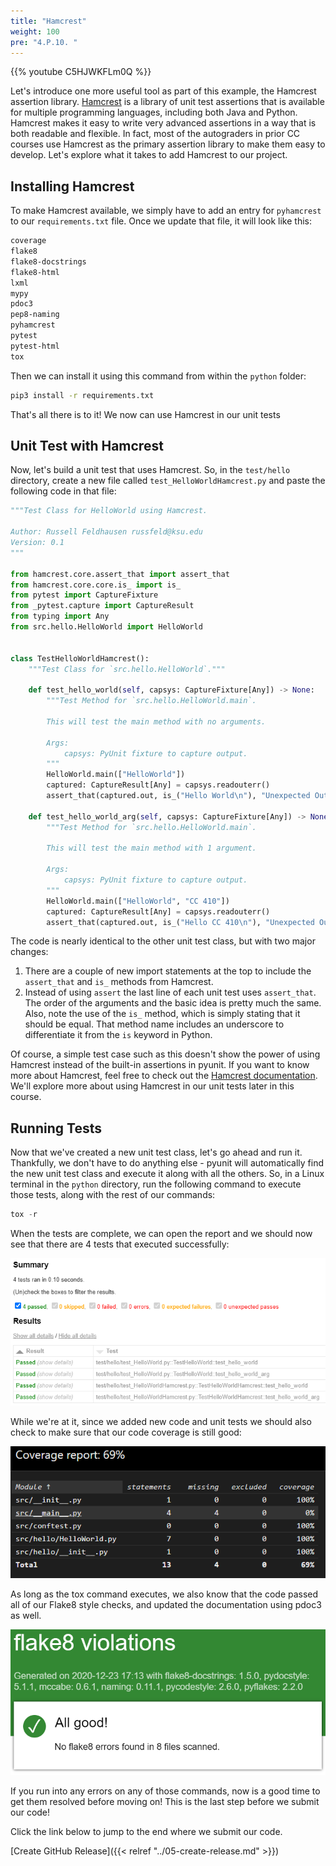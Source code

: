 ```yaml
---
title: "Hamcrest"
weight: 100
pre: "4.P.10. "
---
```


{{% youtube C5HJWKFLm0Q %}}

Let's introduce one more useful tool as part of this example, the Hamcrest assertion library. [Hamcrest](https://github.com/hamcrest/PyHamcrest) is a library of unit test assertions that is available for multiple programming languages, including both Java and Python. Hamcrest makes it easy to write very advanced assertions in a way that is both readable and flexible. In fact, most of the autograders in prior CC courses use Hamcrest as the primary assertion library to make them easy to develop. Let's explore what it takes to add Hamcrest to our project.

## Installing Hamcrest

To make Hamcrest available, we simply have to add an entry for `pyhamcrest` to our `requirements.txt` file. Once we update that file, it will look like this:

```tex
coverage
flake8
flake8-docstrings
flake8-html
lxml
mypy
pdoc3
pep8-naming
pyhamcrest
pytest
pytest-html
tox
```

Then we can install it using this command from within the `python` folder:

```bash
pip3 install -r requirements.txt
```

That's all there is to it! We now can use Hamcrest in our unit tests

## Unit Test with Hamcrest

Now, let's build a unit test that uses Hamcrest. So, in the `test/hello` directory, create a new file called `test_HelloWorldHamcrest.py` and paste the following code in that file:

```python
"""Test Class for HelloWorld using Hamcrest.

Author: Russell Feldhausen russfeld@ksu.edu
Version: 0.1
"""

from hamcrest.core.assert_that import assert_that
from hamcrest.core.core.is_ import is_
from pytest import CaptureFixture
from _pytest.capture import CaptureResult
from typing import Any
from src.hello.HelloWorld import HelloWorld


class TestHelloWorldHamcrest():
    """Test Class for `src.hello.HelloWorld`."""

    def test_hello_world(self, capsys: CaptureFixture[Any]) -> None:
        """Test Method for `src.hello.HelloWorld.main`.

        This will test the main method with no arguments.

        Args:
            capsys: PyUnit fixture to capture output.
        """
        HelloWorld.main(["HelloWorld"])
        captured: CaptureResult[Any] = capsys.readouterr()
        assert_that(captured.out, is_("Hello World\n"), "Unexpected Output")

    def test_hello_world_arg(self, capsys: CaptureFixture[Any]) -> None:
        """Test Method for `src.hello.HelloWorld.main`.

        This will test the main method with 1 argument.

        Args:
            capsys: PyUnit fixture to capture output.
        """
        HelloWorld.main(["HelloWorld", "CC 410"])
        captured: CaptureResult[Any] = capsys.readouterr()
        assert_that(captured.out, is_("Hello CC 410\n"), "Unexpected Output")

```

The code is nearly identical to the other unit test class, but with two major changes:

1. There are a couple of new import statements at the top to include the `assert_that` and `is_` methods from Hamcrest. 
2. Instead of using `assert` the last line of each unit test uses `assert_that`. The order of the arguments and the basic idea is pretty much the same. Also, note the use of the `is_` method, which is simply stating that it should be equal. That method name includes an underscore to differentiate it from the `is` keyword in Python.

Of course, a simple test case such as this doesn't show the power of using Hamcrest instead of the built-in assertions in pyunit. If you want to know more about Hamcrest, feel free to check out the [Hamcrest documentation](https://pyhamcrest.readthedocs.io/en/v2.0.2/). We'll explore more about using Hamcrest in our unit tests later in this course.

## Running Tests

Now that we've created a new unit test class, let's go ahead and run it. Thankfully, we don't have to do anything else - pyunit will automatically find the new unit test class and execute it along with all the others. So, in a Linux terminal in the `python` directory, run the following command to execute those tests, along with the rest of our commands:

```java
tox -r
```

When the tests are complete, we can open the report and we should now see that there are 4 tests that executed successfully:

![Hamcrest Test Report](/images/e1/30tests.png)

While we're at it, since we added new code and unit tests we should also check to make sure that our code coverage is still good:

![Hamcrest Code Coverage](/images/e1/30cov.png)

As long as the tox command executes, we also know that the code passed all of our Flake8 style checks, and updated the documentation using pdoc3 as well.

![Hamcrest Flake](/images/e1/30flake.png)

If you run into any errors on any of those commands, now is a good time to get them resolved before moving on! This is the last step before we submit our code!

Click the link below to jump to the end where we submit our code.

[Create GitHub Release]({{< relref "../05-create-release.md" >}})